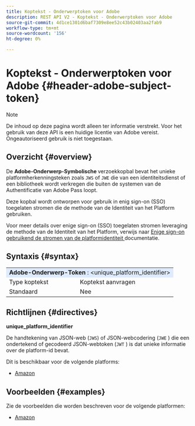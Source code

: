 ```yaml
---
title: Koptekst - Onderwerptoken voor Adobe
description: REST API V2 - Koptekst - Onderwerptoken voor Adobe
source-git-commit: 4d1ce1301d6baf7309e8ee52c43b02403aa2fab9
workflow-type: tm+mt
source-wordcount: '156'
ht-degree: 0%

---
```



# Koptekst - Onderwerptoken voor Adobe {#header-adobe-subject-token}

>[!NOTE]
>
> De inhoud op deze pagina wordt alleen ter informatie verstrekt. Voor het gebruik van deze API is een huidige licentie van Adobe vereist. Ongeautoriseerd gebruik is niet toegestaan.

## Overzicht {#overview}

De <b> Adobe-Onderwerp-Symbolische </b> verzoekkopbal bevat het unieke platformherkenningsteken zoals `JWS` of `JWE` die van een identiteitsdienst of een bibliotheek wordt verkregen die buiten de systemen van de Authentificatie van Adobe Pass loopt.

Deze kopbal wordt ontworpen voor gebruik in enig sign-on (SSO) toegelaten stromen die de methode van de Identiteit van het Platform gebruiken.

Voor meer details over enige sign-on (SSO) toegelaten stromen leveraging de methode van de Identiteit van het Platform, verwijs naar [ Enige sign-on gebruikend de stromen van de platformidentiteit ](../../flows/single-sign-on-flows/rest-api-v2-single-sign-on-platform-identity-flows.md) documentatie.

## Syntaxis {#syntax}

<table>
   <tr>
      <td style="background-color: #DEEBFF;" colspan="2"><b> Adobe-Onderwerp-Token </b>: &lt;unique_platform_identifier&gt;</td>
   </tr>
   <tr>
      <td>Type koptekst</td>
      <td>Koptekst aanvragen</td>
   </tr>
   <tr>
      <td>Standaard</td>
      <td>Nee</td>
   </tr>
</table>

## Richtlijnen {#directives}

<b> unique_platform_identifier </b>

De handtekening van JSON-web (`JWS`) of JSON-webcodering (`JWE` ) die een ondertekend of gecodeerd JSON-webtoken (`JWT` ) is dat unieke informatie over de platform-id bevat.

Dit is beschikbaar voor de volgende platforms:

* [Amazon](../../../amazon-fireos-sso-using-clientless-api-cookbook.md)

## Voorbeelden {#examples}

Zie de voorbeelden die worden beschreven voor de volgende platformen:

* [Amazon](../../../amazon-fireos-sso-using-clientless-api-cookbook.md)

